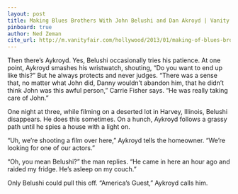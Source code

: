 ```yaml
---
layout: post
title: Making Blues Brothers With John Belushi and Dan Akroyd | Vanity Fair
pinboard: true
author: Ned Zeman
cite_url: http://m.vanityfair.com/hollywood/2013/01/making-of-blues-brothers-budget-for-cocaine
---
```

Then there’s Aykroyd. Yes, Belushi occasionally tries his patience. At
one point, Aykroyd smashes his wristwatch, shouting, “Do you want to end
up like this?” But he always protects and never judges. “There was a
sense that, no matter what John did, Danny wouldn’t abandon him, that he
didn’t think John was this awful person,” Carrie Fisher says. “He was
really taking care of John.”

One night at three, while filming on a deserted lot in Harvey, Illinois,
Belushi disappears. He does this sometimes. On a hunch, Aykroyd follows
a grassy path until he spies a house with a light on.

“Uh, we’re shooting a film over here,” Aykroyd tells the homeowner.
“We’re looking for one of our actors.”

“Oh, you mean Belushi?” the man replies. “He came in here an hour ago
and raided my fridge. He’s asleep on my couch.”

Only Belushi could pull this off. “America’s Guest,” Aykroyd calls him.
